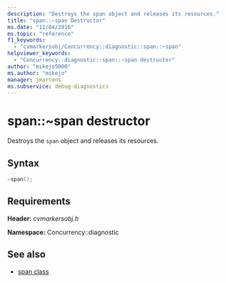 ```yaml
---
description: "Destroys the span object and releases its resources."
title: "span::~span Destructor"
ms.date: "11/04/2016"
ms.topic: "reference"
f1_keywords:
  - "cvmarkersobj/Concurrency::diagnostic::span::~span"
helpviewer_keywords:
  - "Concurrency::diagnostic::span::~span destructor"
author: "mikejo5000"
ms.author: "mikejo"
manager: jmartens
ms.subservice: debug-diagnostics
---
```

# span::~span destructor

Destroys the `span` object and releases its resources.

## Syntax

```cpp
~span();
```

## Requirements

**Header:** *cvmarkersobj.h*

**Namespace:** Concurrency::diagnostic

## See also

- [span class](../profiling/span-class.md)
